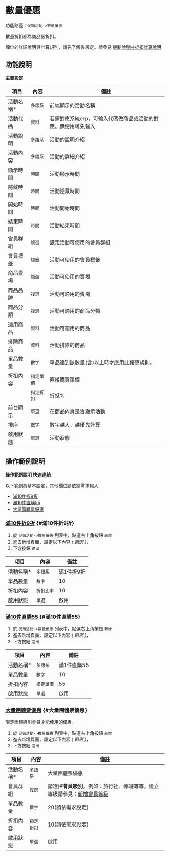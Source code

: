 # 數量優惠

功能路徑：`促銷活動->數量優惠`

數量折扣都為商品級折扣。

欄位的詳細說明與計算規則，請先了解後設定。請參見 [機制說明=>折扣計算說明](/guide/web#折扣說明與計算規則)

## 功能說明

**主要設定**

| 項目 | 內容 | 備註 |
| --- | --- | --- |
| 活動名稱* | `多語系` | 前端顯示的活動名稱 |
| 活動代碼 | `資料` | 若需對應系統erp，可輸入代碼做商品或活動的對應。無使用可免輸入 |
| 活動說明 | `多語系` | 活動的說明介紹 |
| 活動內容 | `多語系` | 活動的詳細介紹 |
| 顯示時間 | `時間` | 活動顯示時間 |
| 隱藏時間 | `時間` | 活動隱藏時間 |
| 開始時間 | `時間` | 活動開始時間 |
| 結束時間 | `時間` | 活動結束時間 |
| 會員群組 | `複選` | 設定活動可使用的會員群組 |
| 會員標籤 | `標籤` | 活動可使用的會員標籤 |
| 商品賣場 | `複選` | 活動可使用的賣場 |
| 商品品牌 | `複選` | 活動可適用的賣場 |
| 商品分類 | `複選` | 活動可適用的商品分類 |
| 適用商品 | `資料` | 活動可適用的商品 |
| 排除商品 | `資料` | 活動排除的商品 |
| 單品數量 | `數字` | 單品達到該數量(含)以上時才應用此優惠規則。 |
| 折扣內容 | `指定單價` | 直接購買單價 |
| | `指定折扣` | 折抵% |
| 前台顯示 | `單選` | 在商品內頁是否顯示活動 |
| 排序 | `數字` | 數字越大，越優先計算 |
| 啟用狀態 | `單選` | 活動狀態 |

## 操作範例說明

**操作範例說明 快速連結**

以下範例為基本設定，其他欄位請依據需求輸入

* [滿10件折9折](/guide/sale-grading#滿10件折9折)
* [滿10件直購55](/guide/sale-grading#滿10件直購55)
* [大量團體票優惠](/guide/sale-grading#大量團體票優惠)

### [滿10件折9折](/guide/sale-grading#滿10件折9折) {#滿10件折9折}

1. 於 `促銷活動->數量優惠` 列表中，點選右上角按鈕 `新增`
2. 進去新增頁面，設定以下內容 _( 範例 )_，
3. 下方按鈕 `送出`
   
| 項目 | 內容 | 備註 |
| --- | --- | --- |
| 活動名稱* | `多語系` | 滿1件折9折 |
| 單品數量 | `數字` | 10 |
| 折扣內容 | `折扣比率` | 10 |
| 啟用狀態 | `單選` | 啟用 |

### [滿10件直購55](/guide/sale-grading#滿10件直購55) {#滿10件直購55}

1. 於 `促銷活動->數量優惠` 列表中，點選右上角按鈕 `新增`
2. 進去新增頁面，設定以下內容 _( 範例 )_，
3. 下方按鈕 `送出`

| 項目 | 內容 | 備註 |
| --- | --- | --- |
| 活動名稱* | `多語系` | 滿1件直購55 |
| 單品數量 | `數字` | 10 |
| 折扣內容 | `指定單價` | 55 |
| 啟用狀態 | `單選` | 啟用 |

### [大量團體票優惠](/guide/sale-grading#大量團體票優惠) {#大量團體票優惠}

限定團體級別會員才能使用的優惠。

1. 於 `促銷活動->數量優惠` 列表中，點選右上角按鈕 `新增`
2. 進去新增頁面，設定以下內容 _( 範例 )_，
3. 下方按鈕 `送出`

| 項目 | 內容 | 備註 |
| --- | --- | --- |
| 活動名稱* | `多語系` | 大量團體票優惠 |
| 會員群組 | `複選` | 請選擇**會員級別**，例如：旅行社、導遊等等，建立等級請參見：[新增會員等級](/guide/role#新增會員等級) |
| 單品數量 | `數字` | 20(請依需求設定) |
| 折扣內容 | `指定折扣` | 10(請依需求設定) |
| 啟用狀態 | `單選` | 啟用 |
